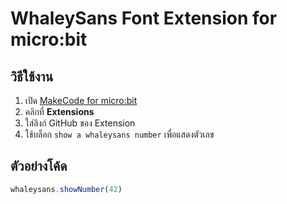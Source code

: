 # WhaleySans Font Extension for micro:bit

## วิธีใช้งาน
1. เปิด [MakeCode for micro:bit](https://makecode.microbit.org/)
2. คลิกที่ **Extensions**
3. ใส่ลิงก์ GitHub ของ Extension
4. ใช้บล็อก `show a whaleysans number` เพื่อแสดงตัวเลข

## ตัวอย่างโค้ด
```typescript
whaleysans.showNumber(42)
